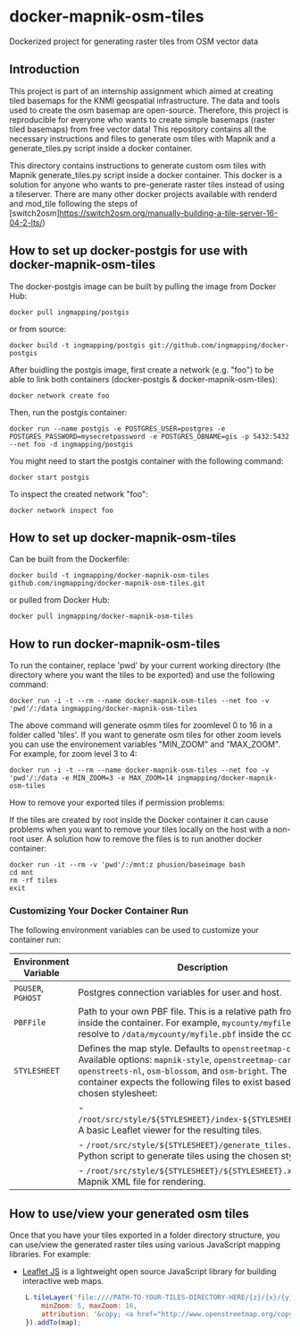# docker-mapnik-osm-tiles
Dockerized project for generating raster tiles from OSM vector data

## Introduction  

This project is part of an internship assignment which aimed at creating tiled basemaps for the KNMI geospatial infrastructure. The data and tools used to create the osm basemap are open-source. Therefore, this project is reproducible for everyone who wants to create simple basemaps (raster tiled basemaps) from free vector data! This repository contains all the necessary instructions and files to generate osm tiles with Mapnik and a generate_tiles.py script inside a docker container. 

This directory contains instructions to generate custom osm tiles with Mapnik generate_tiles.py script inside a docker container. This docker is a solution for anyone who wants to pre-generate raster tiles instead of using a tileserver. There are many other docker projects available with renderd and mod_tile following the steps of [switch2osm]https://switch2osm.org/manually-building-a-tile-server-16-04-2-lts/)

## How to set up docker-postgis for use with docker-mapnik-osm-tiles

The docker-postgis image can be built by pulling the image from Docker Hub:

```
docker pull ingmapping/postgis
```
or from source:

```
docker build -t ingmapping/postgis git://github.com/ingmapping/docker-postgis
```

After buidling the postgis image, first create a network (e.g. "foo") to be able to link both containers (docker-postgis & docker-mapnik-osm-tiles): 

```
docker network create foo
```

Then, run the postgis container:

```
docker run --name postgis -e POSTGRES_USER=postgres -e POSTGRES_PASSWORD=mysecretpassword -e POSTGRES_DBNAME=gis -p 5432:5432 --net foo -d ingmapping/postgis
```

You might need to start the postgis container with the following command:

```
docker start postgis
```

To inspect the created network "foo":

```
docker network inspect foo
```

## How to set up docker-mapnik-osm-tiles

Can be built from the Dockerfile:

```
docker build -t ingmapping/docker-mapnik-osm-tiles github.com/ingmapping/docker-mapnik-osm-tiles.git
```

or pulled from Docker Hub:

```
docker pull ingmapping/docker-mapnik-osm-tiles
```

## How to run docker-mapnik-osm-tiles
To run the container, replace 'pwd' by your current working directory (the directory where you want the tiles to be exported) and use the following command:

```
docker run -i -t --rm --name docker-mapnik-osm-tiles --net foo -v 'pwd'/:/data ingmapping/docker-mapnik-osm-tiles
```

The above command will generate osmm tiles for zoomlevel 0 to 16 in a folder called 'tiles'. If you want to generate osm tiles for other zoom levels you can use the environement variables "MIN_ZOOM" and "MAX_ZOOM". For example, for zoom level 3 to 4:

```
docker run -i -t --rm --name docker-mapnik-osm-tiles --net foo -v 'pwd'/:/data -e MIN_ZOOM=3 -e MAX_ZOOM=14 ingmapping/docker-mapnik-osm-tiles
```

How to remove your exported tiles if permission problems: 

If the tiles are created by root inside the Docker container it can cause problems when you want to remove your tiles locally on the host with a non-root user. A solution how to remove the files is to run another docker container:

```
docker run -it --rm -v 'pwd'/:/mnt:z phusion/baseimage bash 
cd mnt 
rm -rf tiles 
exit
```

### Customizing Your Docker Container Run

The following environment variables can be used to customize your container run:

| Environment Variable | Description |
| -------------------- | ----------- |
| `PGUSER`, `PGHOST`   | Postgres connection variables for user and host. |
| `PBFFile`            | Path to your own PBF file. This is a relative path from `/data` inside the container. For example, `mycounty/myfile.pbf` will resolve to `/data/mycounty/myfile.pbf` inside the container. |
| `STYLESHEET`         | Defines the map style. Defaults to `openstreetmap-carto`. Available options: `mapnik-style`, `openstreetmap-carto`, `openstreets-nl`, `osm-blossom`, and `osm-bright`. The container expects the following files to exist based on the chosen stylesheet: |
|                      | - `/root/src/style/${STYLESHEET}/index-${STYLESHEET}.html`: A basic Leaflet viewer for the resulting tiles. |
|                      | - `/root/src/style/${STYLESHEET}/generate_tiles.py`: Python script to generate tiles using the chosen style. |
|                      | - `/root/src/style/${STYLESHEET}/${STYLESHEET}.xml`: Mapnik XML file for rendering. |


## How to use/view your generated osm tiles

Once that you have your tiles exported in a folder directory structure, you can use/view the generated raster tiles using various JavaScript mapping libraries. For example:

* [Leaflet JS](https://leafletjs.com/) is a lightweight open source JavaScript library for building interactive web maps.

```js
	L.tileLayer('file:////PATH-TO-YOUR-TILES-DIRECTORY-HERE/{z}/{x}/{y}.png', {
		minZoom: 5, maxZoom: 16,
		attribution: '&copy; <a href="http://www.openstreetmap.org/copyright">OpenStreetMap</a> contributors | <a href="https://github.com/ingmapping/docker-mapnik-osm-tiles/"> docker-mapnik-osm-tiles project </a> - <a href="https://www.ingmapping.com">ingmapping.com</a>'
	}).addTo(map);
```

